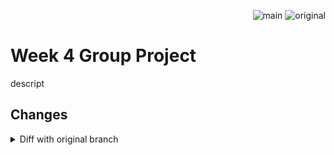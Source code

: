 <div align="right">
 
![main](https://github.com/Kyle-Gortych-Kenzie-Group-Work-T2/Week4GroupWork/actions/workflows/main.yml/badge.svg) ![original](https://github.com/Kyle-Gortych-Kenzie-Group-Work-T2/Week4GroupWork/actions/workflows/original.yml/badge.svg?branch=original)

</div>

# Week 4 Group Project 

descript

## Changes
<details>
<summary>Diff with original branch</summary>

<details>
<summary>blank.java</summary>
 
```diff
blank
```
</details>

<div align="center">
 
### :hammer_and_wrench: Tools :

| Version Control | Build System | Languages |
| --------------- | ------------ | --------- |
| <img src="https://img.shields.io/badge/Git-white?style=plastic&logo=git&logoColor=red" title="Git" alt="Git" height="30"/> | <img src="https://img.shields.io/badge/Gradle-white?style=plastic&logo=gradle&logoColor=black" title="gradle" alt="gradle" height="30"/> | <img src="https://custom-icon-badges.demolab.com/badge/Java-white.svg?&sytle=plastic&logo=java" title="Java" alt="Java" height="30"/> |
</div>
<br>

## Gradle Commands
* `./gradlew groupactivity-bigspender-test` - Run Unit Tests for the Big Spender group activity
<br>

<a href="your-gmail-link?">:mailbox:</a> How to reach the maintainer
